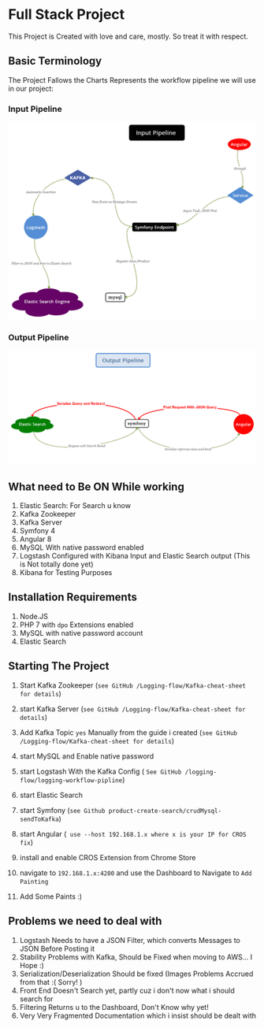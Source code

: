 # Full Stack Project

This Project is Created with love and care, mostly. So treat it with respect. 

## Basic Terminology 

The Project Fallows the Charts Represents the workflow pipeline we will use in our project:



### Input Pipeline



![](./Input_Pipeline.png)



### Output Pipeline 



![Output Image](./Output_Pipeline.png)



## What need to Be ON While working

1. Elastic Search: For Search u know
2. Kafka Zookeeper 
3. Kafka Server
4. Symfony 4
5. Angular 8
6. MySQL With native password enabled 
7. Logstash Configured with Kibana Input and Elastic Search output (This is Not totally done yet)
8. Kibana for Testing Purposes



## Installation Requirements 

1. Node.JS
2. PHP 7 with `dpo` Extensions enabled
3. MySQL with native password account
4. Elastic Search



## Starting The Project

1. Start Kafka Zookeeper (`see GitHub /Logging-flow/Kafka-cheat-sheet for details`)
2. start Kafka Server (`see GitHub /Logging-flow/Kafka-cheat-sheet for details`)
3. Add Kafka Topic `yes` Manually from the guide i created (`see GitHub /Logging-flow/Kafka-cheat-sheet for details`)

3. start MySQL and Enable native password 
4. start Logstash With the Kafka Config ( `See GitHub /logging-flow/logging-workflow-pipline`)
5. start Elastic Search
6. start Symfony (`see Github product-create-search/crudMysql-sendToKafka`)
7. start Angular (` use --host 192.168.1.x where x is your IP for CROS fix`)
8. install and enable CROS Extension from Chrome Store
9. navigate to `192.168.1.x:4200` and use the Dashboard to Navigate to `Add Painting` 
10. Add Some Paints :) 



## Problems we need to deal with

1. Logstash Needs to have a JSON Filter, which converts Messages to JSON Before Posting it
2. Stability Problems with Kafka, Should be Fixed when moving to AWS... I Hope :)
3. Serialization/Deserialization Should be fixed (Images Problems Accrued from that :( Sorry! )
4. Front End Doesn't Search yet, partly cuz i don't now what i should search for
5. Filtering Returns u to the Dashboard, Don't Know why yet!
6. Very Very Fragmented Documentation which i insist should be dealt with 